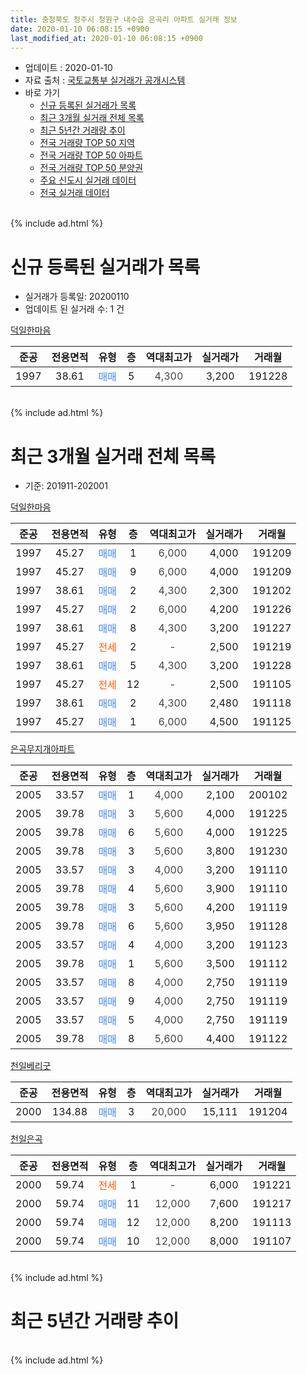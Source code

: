 ```yaml
---
title: 충청북도 청주시 청원구 내수읍 은곡리 아파트 실거래 정보
date: 2020-01-10 06:08:15 +0900
last_modified_at: 2020-01-10 06:08:15 +0900
---
```


* 업데이트 : 2020-01-10
* 자료 출처 : [국토교통부 실거래가 공개시스템](http://rt.molit.go.kr)
* 바로 가기
    * [신규 등록된 실거래가 목록](#신규-등록된-실거래가-목록)
    * [최근 3개월 실거래 전체 목록](#최근-3개월-실거래-전체-목록)
    * [최근 5년간 거래량 추이](#최근-5년간-거래량-추이)
    * [전국 거래량 TOP 50 지역](https://inasie.github.io/apt-trade-info/최근-3개월-전국에서-가장-거래가-많이-발생한-지역)
    * [전국 거래량 TOP 50 아파트](https://inasie.github.io/apt-trade-info/최근-3개월-전국에서-가장-거래가-많이-발생한-아파트)
    * [전국 거래량 TOP 50 분양권](https://inasie.github.io/apt-trade-info/최근-3개월-전국에서-가장-거래가-많이-발생한-분양권)
    * [주요 신도시 실거래 데이터](https://inasie.github.io/apt-trade-info/주요-신도시)
    * [전국 실거래 데이터](https://inasie.github.io/apt-trade-info/전국)
<br>
{% include ad.html %}
<br>

# 신규 등록된 실거래가 목록
* 실거래가 등록일: 20200110
* 업데이트 된 실거래 수: 1 건


[덕일한마음](https://search.naver.com/search.naver?query=%EC%B6%A9%EC%B2%AD%EB%B6%81%EB%8F%84+%EC%B2%AD%EC%A3%BC%EC%8B%9C+%EC%B2%AD%EC%9B%90%EA%B5%AC+%EB%82%B4%EC%88%98%EC%9D%8D+%EC%9D%80%EA%B3%A1%EB%A6%AC+%EB%8D%95%EC%9D%BC%ED%95%9C%EB%A7%88%EC%9D%8C)

|준공|전용면적|유형|층|역대최고가|실거래가|거래월|
|:---:|:---:|:---:|:---:|:---:|:---:|:---:|
|1997|38.61|<span style="color:#4285f3">매매</span>|5|<span style="color:#444444">4,300</span>|3,200|191228|


<br>
{% include ad.html %}
<br>

# 최근 3개월 실거래 전체 목록
* 기준: 201911-202001


[덕일한마음](https://search.naver.com/search.naver?query=%EC%B6%A9%EC%B2%AD%EB%B6%81%EB%8F%84+%EC%B2%AD%EC%A3%BC%EC%8B%9C+%EC%B2%AD%EC%9B%90%EA%B5%AC+%EB%82%B4%EC%88%98%EC%9D%8D+%EC%9D%80%EA%B3%A1%EB%A6%AC+%EB%8D%95%EC%9D%BC%ED%95%9C%EB%A7%88%EC%9D%8C)

|준공|전용면적|유형|층|역대최고가|실거래가|거래월|
|:---:|:---:|:---:|:---:|:---:|:---:|:---:|
|1997|45.27|<span style="color:#4285f3">매매</span>|1|<span style="color:#444444">6,000</span>|4,000|191209|
|1997|45.27|<span style="color:#4285f3">매매</span>|9|<span style="color:#444444">6,000</span>|4,000|191209|
|1997|38.61|<span style="color:#4285f3">매매</span>|2|<span style="color:#444444">4,300</span>|2,300|191202|
|1997|45.27|<span style="color:#4285f3">매매</span>|2|<span style="color:#444444">6,000</span>|4,200|191226|
|1997|38.61|<span style="color:#4285f3">매매</span>|8|<span style="color:#444444">4,300</span>|3,200|191227|
|1997|45.27|<span style="color:#ff5a00">전세</span>|2|<span style="color:#444444">-</span>|2,500|191219|
|1997|38.61|<span style="color:#4285f3">매매</span>|5|<span style="color:#444444">4,300</span>|3,200|191228|
|1997|45.27|<span style="color:#ff5a00">전세</span>|12|<span style="color:#444444">-</span>|2,500|191105|
|1997|38.61|<span style="color:#4285f3">매매</span>|2|<span style="color:#444444">4,300</span>|2,480|191118|
|1997|45.27|<span style="color:#4285f3">매매</span>|1|<span style="color:#444444">6,000</span>|4,500|191125|

[은곡무지개아파트](https://search.naver.com/search.naver?query=%EC%B6%A9%EC%B2%AD%EB%B6%81%EB%8F%84+%EC%B2%AD%EC%A3%BC%EC%8B%9C+%EC%B2%AD%EC%9B%90%EA%B5%AC+%EB%82%B4%EC%88%98%EC%9D%8D+%EC%9D%80%EA%B3%A1%EB%A6%AC+%EC%9D%80%EA%B3%A1%EB%AC%B4%EC%A7%80%EA%B0%9C%EC%95%84%ED%8C%8C%ED%8A%B8)

|준공|전용면적|유형|층|역대최고가|실거래가|거래월|
|:---:|:---:|:---:|:---:|:---:|:---:|:---:|
|2005|33.57|<span style="color:#4285f3">매매</span>|1|<span style="color:#444444">4,000</span>|2,100|200102|
|2005|39.78|<span style="color:#4285f3">매매</span>|3|<span style="color:#444444">5,600</span>|4,000|191225|
|2005|39.78|<span style="color:#4285f3">매매</span>|6|<span style="color:#444444">5,600</span>|4,000|191225|
|2005|39.78|<span style="color:#4285f3">매매</span>|3|<span style="color:#444444">5,600</span>|3,800|191230|
|2005|33.57|<span style="color:#4285f3">매매</span>|3|<span style="color:#444444">4,000</span>|3,200|191110|
|2005|39.78|<span style="color:#4285f3">매매</span>|4|<span style="color:#444444">5,600</span>|3,900|191110|
|2005|39.78|<span style="color:#4285f3">매매</span>|3|<span style="color:#444444">5,600</span>|4,200|191119|
|2005|39.78|<span style="color:#4285f3">매매</span>|6|<span style="color:#444444">5,600</span>|3,950|191128|
|2005|33.57|<span style="color:#4285f3">매매</span>|4|<span style="color:#444444">4,000</span>|3,200|191123|
|2005|39.78|<span style="color:#4285f3">매매</span>|1|<span style="color:#444444">5,600</span>|3,500|191112|
|2005|33.57|<span style="color:#4285f3">매매</span>|8|<span style="color:#444444">4,000</span>|2,750|191119|
|2005|33.57|<span style="color:#4285f3">매매</span>|9|<span style="color:#444444">4,000</span>|2,750|191119|
|2005|33.57|<span style="color:#4285f3">매매</span>|5|<span style="color:#444444">4,000</span>|2,750|191119|
|2005|39.78|<span style="color:#4285f3">매매</span>|8|<span style="color:#444444">5,600</span>|4,400|191122|

[천일베리굿](https://search.naver.com/search.naver?query=%EC%B6%A9%EC%B2%AD%EB%B6%81%EB%8F%84+%EC%B2%AD%EC%A3%BC%EC%8B%9C+%EC%B2%AD%EC%9B%90%EA%B5%AC+%EB%82%B4%EC%88%98%EC%9D%8D+%EC%9D%80%EA%B3%A1%EB%A6%AC+%EC%B2%9C%EC%9D%BC%EB%B2%A0%EB%A6%AC%EA%B5%BF)

|준공|전용면적|유형|층|역대최고가|실거래가|거래월|
|:---:|:---:|:---:|:---:|:---:|:---:|:---:|
|2000|134.88|<span style="color:#4285f3">매매</span>|3|<span style="color:#444444">20,000</span>|15,111|191204|

[천일은곡](https://search.naver.com/search.naver?query=%EC%B6%A9%EC%B2%AD%EB%B6%81%EB%8F%84+%EC%B2%AD%EC%A3%BC%EC%8B%9C+%EC%B2%AD%EC%9B%90%EA%B5%AC+%EB%82%B4%EC%88%98%EC%9D%8D+%EC%9D%80%EA%B3%A1%EB%A6%AC+%EC%B2%9C%EC%9D%BC%EC%9D%80%EA%B3%A1)

|준공|전용면적|유형|층|역대최고가|실거래가|거래월|
|:---:|:---:|:---:|:---:|:---:|:---:|:---:|
|2000|59.74|<span style="color:#ff5a00">전세</span>|1|<span style="color:#444444">-</span>|6,000|191221|
|2000|59.74|<span style="color:#4285f3">매매</span>|11|<span style="color:#444444">12,000</span>|7,600|191217|
|2000|59.74|<span style="color:#4285f3">매매</span>|12|<span style="color:#444444">12,000</span>|8,200|191113|
|2000|59.74|<span style="color:#4285f3">매매</span>|10|<span style="color:#444444">12,000</span>|8,000|191107|


<br>
{% include ad.html %}
<br>

# 최근 5년간 거래량 추이


<div style="width:100%;">
    <canvas id="deal_progress" height="200"></canvas>
</div>

<script>
new Chart(document.getElementById("deal_progress"), {
    type: 'line',
    data: {
        labels: ['201501','201502','201503','201504','201505','201506','201507','201508','201509','201510','201511','201512','201601','201602','201603','201604','201605','201606','201607','201608','201609','201610','201611','201612','201701','201702','201703','201704','201705','201706','201707','201708','201709','201710','201711','201712','201801','201802','201803','201804','201805','201806','201807','201808','201809','201810','201811','201812','201901','201902','201903','201904','201905','201906','201907','201908','201909','201910','201911','201912','202001'],
        datasets: [{
            label: '매매',
            pointRadius: 1,
            data: [16, 15, 15, 17, 11, 12, 11, 10, 13, 6, 6, 3, 8, 9, 17, 5, 12, 14, 10, 17, 11, 14, 8, 4, 7, 11, 11, 9, 13, 12, 10, 18, 11, 9, 13, 7, 5, 12, 20, 11, 8, 9, 9, 9, 6, 6, 11, 5, 9, 11, 8, 7, 8, 9, 5, 5, 8, 15, 14, 11, 1],
            borderColor: "rgba(255, 201, 14, 1)",
            backgroundColor: "rgba(255, 201, 14, 0.5)",
            fill: false,
            lineTension: 0
        },{
            label: '전월세',
            pointRadius: 1,
            data: [10, 9, 10, 8, 10, 9, 7, 5, 8, 10, 8, 4, 7, 8, 12, 6, 6, 4, 6, 6, 4, 2, 8, 6, 3, 7, 3, 6, 4, 7, 13, 13, 7, 13, 15, 7, 12, 4, 14, 9, 10, 5, 8, 5, 0, 5, 10, 5, 6, 8, 11, 6, 3, 3, 4, 3, 10, 9, 1, 2, 0],
            borderColor: "rgba(0, 141, 185, 1)",
            backgroundColor: "rgba(0, 141, 185, 0.5)",
            fill: false,
            lineTension: 0
        }
        ]
    },
    options: {
        responsive: true,
        title: {
            display: false
        },
        tooltips: {
            mode: 'index',
            intersect: false
        },
        hover: {
            mode: 'nearest',
            intersect: true
        },
        scales: {
            xAxes: [{
                display: true,
                scaleLabel: {
                    display: true,
                    labelString: '년/월'
                }
            }],
            yAxes: [{
                display: true,
                ticks: {
                    suggestedMin: 0,
                },
                scaleLabel: {
                    display: true,
                    labelString: '실거래 수'
                }
            }]
        }
    }
});

</script>


<br>
{% include ad.html %}
<br>

